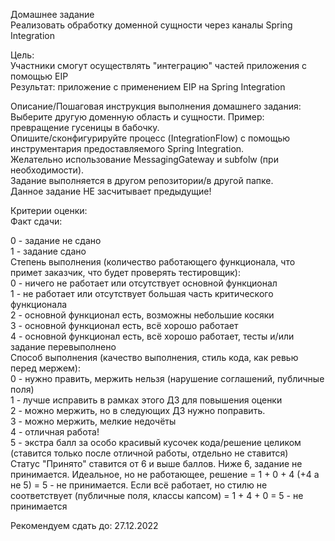 Домашнее задание  
Реализовать обработку доменной сущности через каналы Spring Integration  

Цель:  
Участники смогут осуществлять "интеграцию" частей приложения с помощью EIP  
Результат: приложение c применением EIP на Spring Integration


Описание/Пошаговая инструкция выполнения домашнего задания:  
Выберите другую доменную область и сущности. Пример: превращение гусеницы в бабочку.  
Опишите/сконфигурируйте процесс (IntegrationFlow) с помощью инструментария предоставляемого Spring Integration.  
Желательно использование MessagingGateway и subfolw (при необходимости).  
Задание выполняется в другом репозитории/в другой папке.  
Данное задание НЕ засчитывает предыдущие!  

Критерии оценки:  
Факт сдачи:

0 - задание не сдано  
1 - задание сдано  
Степень выполнения (количество работающего функционала, что примет заказчик, что будет проверять тестировщик):  
0 - ничего не работает или отсутствует основной функционал  
1 - не работает или отсутствует большая часть критического функционала  
2 - основной функционал есть, возможны небольшие косяки  
3 - основной функционал есть, всё хорошо работает  
4 - основной функционал есть, всё хорошо работает, тесты и/или задание перевыполнено  
Способ выполнения (качество выполнения, стиль кода, как ревью перед мержем):  
0 - нужно править, мержить нельзя (нарушение соглашений, публичные поля)  
1 - лучше исправить в рамках этого ДЗ для повышения оценки  
2 - можно мержить, но в следующих ДЗ нужно поправить.  
3 - можно мержить, мелкие недочёты  
4 - отличная работа!  
5 - экстра балл за особо красивый кусочек кода/решение целиком (ставится только после отличной работы, отдельно не ставится)  
Статус "Принято" ставится от 6 и выше баллов.
Ниже 6, задание не принимается.
Идеальное, но не работающее, решение = 1 + 0 + 4 (+4 а не 5) = 5 - не принимается.
Если всё работает, но стилю не соответствует (публичные поля, классы капсом) = 1 + 4 + 0 = 5 - не принимается

Рекомендуем сдать до: 27.12.2022